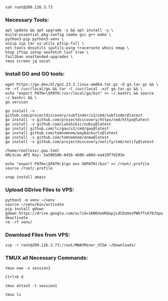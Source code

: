 ```
ssh root@209.126.3.73
```

### Necessary Tools:
```
apt update && apt upgrade -y && apt install -y \
build-essential pkg-config cmake gcc g++ make \
python3-pip python3-venv \
unzip zip tar xz-utils p7zip-full \
net-tools dnsutils iputils-ping traceroute whois nmap \
htop iftop iotop neofetch lsof tree \
fail2ban unattended-upgrades \
tmux screen jq socat
```

### Install GO and GO tools:
```
wget https://go.dev/dl/go1.23.2.linux-amd64.tar.gz -O go.tar.gz && \
rm -rf /usr/local/go && tar -C /usr/local -xzf go.tar.gz && \
echo "export PATH=\$PATH:/usr/local/go/bin" >> ~/.bashrc && source ~/.bashrc && \
go version
```
```
go install -v github.com/projectdiscovery/subfinder/v2/cmd/subfinder@latest
go install -v github.com/projectdiscovery/httpx/cmd/httpx@latest
go install -v github.com/LukaSikic/subzy@latest
go install github.com/lc/gau/v2/cmd/gau@latest
go install github.com/tomnomnom/waybackurls@latest
go install -v github.com/tomnomnom/anew@latest
go install -v github.com/projectdiscovery/notify/cmd/notify@latest
```
```
/home/rootless/.gau.toml
URLScan API Key: 5a50b58b-645b-4b06-a00d-ea419f7d293e
```
```
echo "export PATH=\$PATH:$(go env GOPATH)/bin" >> /root/.profile
source /root/.profile
```
```
snap install amass
```

### Upload GDrive Files to VPS:
```
python3 -m venv ~/venv
source ~/venv/bin/activate
pip install gdown
gdown https://drive.google.com/uc?id=1KB6VwVKQapjLdCDzHevPWhfTsX70JSpu
deactivate
rm -rf venv/
```

### Download Files from VPS:
```
scp -r root@209.126.3.73:/root/MWAYMiner_VISA ~/Downloads/
```

### TMUX all Necessary Commands:
```
tmux new -s session1
```
```
Ctrl+b d
```
```
tmux attach -t session1
```
```
tmux ls
```
